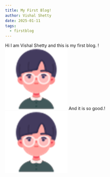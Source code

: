 ```yaml
---
title: My First Blog!
author: Vishal Shetty
date: 2025-01-11
tags:
  - firstblog
---
```

Hi I am Vishal Shetty and this is my first blog.
!![Image Description](/images/Pasted%20image%2020250111163316.png)
And it is so good.!![Image Description](/images/Pasted%20image%2020250111163316.png)